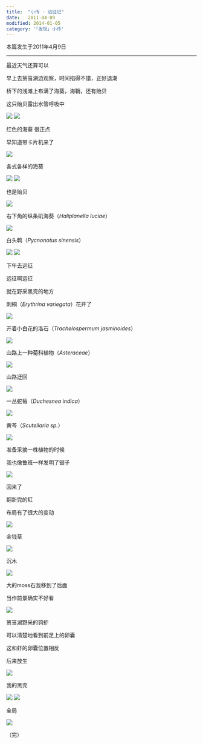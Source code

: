 ```yaml
---
title:  "小传 · 远征记"
date:   2011-04-09
modified: 2014-01-05
category: '｢发现｣ 小传'
---
```

本篇发生于2011年4月9日

---

最近天气还算可以

早上去筼筜湖边观察，时间掐得不错，正好退潮

桥下的浅滩上布满了海葵，海鞘，还有贻贝

这只贻贝露出水管呼吸中

<img class='disc' src='https://i.postimg.cc/gjKTb9zx/10.jpg'>

<img class='disc' src='https://i.postimg.cc/ZqysKvYt/11.jpg'>

红色的海葵 很正点

早知道带卡片机来了

<img class='disc' src='https://i.postimg.cc/J41FchxZ/12.jpg'>

各式各样的海葵

<img class='disc' src='https://i.postimg.cc/pXq60tc7/13.jpg'>

<img class='disc' src='https://i.postimg.cc/7ZRQknkn/14.jpg'>

也是贻贝

<img class='disc' src='https://i.postimg.cc/1R0TqFGy/15.jpg'>

右下角的纵条矶海葵（<i>Haliplanella luciae</i>）

<img class='disc' src='https://i.postimg.cc/QdCnwnRM/16.jpg'>

白头鹎（<i>Pycnonotus sinensis</i>）

<img class='disc' src='https://i.postimg.cc/4dkLK4nK/17.jpg'>

<img class='disc' src='https://i.postimg.cc/pTf0KNns/18.jpg'>

下午去远征

远征啊远征

就在野采黑壳的地方

刺桐（<i>Erythrina variegata</i>）花开了

<img class='disc' src='https://i.postimg.cc/6qzY1dcR/20.jpg'>

开着小白花的洛石（<i>Trachelospermum jasminoides</i>）

<img class='disc' src='https://i.postimg.cc/qBGbRTrR/21.jpg'>

山路上一种菊科植物（<i>Asteraceae</i>）

<img class='disc' src='https://i.postimg.cc/FsWTyV7X/22.jpg'>

山路迂回

<img class='disc' src='https://i.postimg.cc/sDDnGNfJ/23.jpg'>

一丛蛇莓（<i>Duchesnea indica</i>）

<img class='disc' src='https://i.postimg.cc/43twTCwX/24.jpg'>

黄芩（<i>Scutellaria sp.</i>）

<img class='disc' src='https://i.postimg.cc/dVgnXQ2W/25.jpg'>

准备采摘一株植物的时候

我也像鲁班一样发明了锯子

<img class='disc' src='https://i.postimg.cc/rsqfJh1M/26.jpg'>

回来了

翻新完的缸

布局有了很大的变动

<img class='disc' src='https://i.postimg.cc/JzsPPHkD/27.jpg'>

金钱草

<img class='disc' src='https://i.postimg.cc/sX4cvpt8/28.jpg'>

沉木

<img class='disc' src='https://i.postimg.cc/3NrZpkhw/29.jpg'>

大的moss石我移到了后面

当作前景确实不好看

<img class='disc' src='https://i.postimg.cc/vBshYPSf/30.jpg'>

筼筜湖野采的钩虾

可以清楚地看到前足上的卵囊

这和虾的卵囊位置相反

后来放生

<img class='disc' src='https://i.postimg.cc/ZnfxLJYx/31.jpg'>

我的黑壳

<img class='disc' src='https://i.postimg.cc/Y28R7zNL/32.jpg'>

<img class='disc' src='https://i.postimg.cc/RVDT6CDM/33.jpg'>

全局

<img class='disc' src='https://i.postimg.cc/RVFRZJGs/34.jpg'>


（完）
